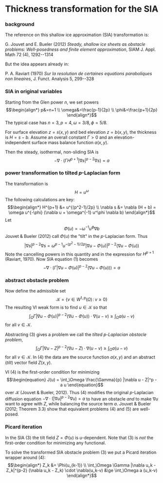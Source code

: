 # Thickness transformation for the SIA

### background

The reference on this shallow ice approximation (SIA) transformation is:

G. Jouvet and E. Bueler (2012) _Steady, shallow ice sheets as obstacle problems: Well-posedness and finite element approximation_, SIAM J. Appl. Math 72 (4), 1292--1314

But the idea appears already in:

P. A. Raviart (1970) _Sur la resolution de certaines equations paraboliques non lineaires_, J. Funct. Analysis 5, 299--328

### SIA in original variables

Starting from the Glen power $n$, we set powers
$$\begin{align*}
p&=n+1 \\
\omega&=\frac{p-1}{2p} \\
\phi&=\frac{p+1}{2p}
\end{align*}$$
The typical case has $n=3,p=4,\omega=3/8,\phi=5/8$.

For surface elevation $z=s(x,y)$ and bed elevation $z=b(x,y)$, the thickness is $H=s-b$.  Assume an overall constant $\Gamma>0$ and an elevation-independent surface mass balance function $a(x,y)$.

Then the steady, isothermal, non-sliding SIA is
$$\begin{equation}
-\nabla \cdot \left(\Gamma H^{p+1} |\nabla s|^{p-2} \nabla s\right) = a
\end{equation}$$

### power transformation to tilted $p$-Laplacian form

The transformation is
    $$H = u^\omega$$
The following calculations are key:
$$\begin{align*}
H^{p+1} &= u^{(p^2-1)/2p} \\
\nabla s &= \nabla (H + b) = \omega u^{-\phi} (\nabla u + \omega^{-1} u^\phi \nabla b)
\end{align*}$$
Let
$$\Phi(u) = - \omega^{-1} u^\phi \nabla b$$
Jouvet & Bueler (2012) call $\Phi(u)$ the "tilt" in the $p$-Laplacian form.  Thus
$$|\nabla s|^{p-2} \nabla s = \omega^{p-1} u^{-(p^2-1)/2p} |\nabla u - \Phi(u)|^{p-2} (\nabla u - \Phi(u))$$
Note the cancelling powers in this quantity and in the expression for $H^{p+1}$ (Raviart, 1970).  Now SIA equation $(1)$ becomes
$$\begin{equation}
-\nabla \cdot \left(\Gamma |\nabla u - \Phi(u)|^{p-2} (\nabla u - \Phi(u))\right) = a
\end{equation}$$

### abstract obstacle problem

Now define the admissible set
$$\mathcal{K} = \{v \in W^{1,p}(\Omega) \,:\, v \ge 0\}$$
The resulting VI weak form is to find $u\in\mathcal{K}$ so that
$$\begin{equation}
\int_\Omega \Gamma |\nabla u - \Phi(u)|^{p-2} (\nabla u - \Phi(u)) \cdot \nabla(u-v) \ge \int_\Omega a (u-v)
\end{equation}$$
for all $v\in\mathcal{K}$.

Abstracting $(3)$ gives a problem we call the _tilted $p$-Laplacian obstacle problem_,
$$\begin{equation}
\int_\Omega \Gamma |\nabla u - Z|^{p-2} (\nabla u - Z) \cdot \nabla(u-v) \ge \int_\Omega a (u-v)
\end{equation}$$
for all $v\in\mathcal{K}$.  In $(4)$ the data are the source function $a(x,y)$ and an abstract (_tilt_) vector field $Z(x,y)$.

VI $(4)$ is the first-order condition for minimizing
$$\begin{equation}
J(u) = \int_\Omega \frac{\Gamma}{p} |\nabla u - Z|^p - a u
\end{equation}$$
over $\mathcal{K}$ (Jouvet & Bueler, 2012).  Thus $(4)$ modifies the original $p$-Laplacian diffusion equation $-\nabla\cdot(|\nabla u|^{p-2} \nabla u) = a$ to have an obstacle _and_ to make $\nabla u$ want to agree with $Z$, while balancing the source term $a$.  Jouvet & Bueler (2012; Theorem 3.3) show that equivalent problems $(4)$ and $(5)$ are well-posed.

### Picard iteration

In the SIA $(3)$ the tilt field $Z=\Phi(u)$ is $u$-dependent.  Note that $(3)$ is _not_ the first-order condition for minimizing any functional.

To solve the transformed SIA obstacle problem $(3)$ we put a Picard iteration wrapper around $(4)$:
$$\begin{align*}
Z_k &= \Phi(u_{k-1}) \\
\int_\Omega \Gamma |\nabla u_k - Z_k|^{p-2} (\nabla u_k - Z_k) \cdot \nabla(u_k-v) &\ge \int_\Omega a (u_k-v)
\end{align*}$$
